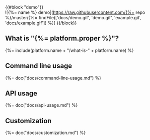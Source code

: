{{#block "demo"}}
<br>
![{%= name %} demo](https://raw.githubusercontent.com/{%= repo %}/master/{%= findFile(['docs/demo.gif', 'demo.gif', 'example.git', 'docs/example.gif']) %})
{{/block}}

## What is "{%= platform.proper %}"?
{%= include(platform.name + "/what-is-" + platform.name) %}

## Command line usage
{%= doc("docs/command-line-usage.md") %}

## API usage
{%= doc("docs/api-usage.md") %}

## Customization
{%= doc("docs/customization.md") %}
